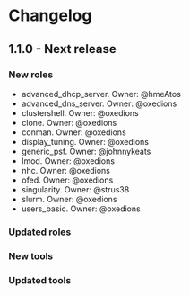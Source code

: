 # Changelog

## 1.1.0 - Next release

### New roles

  - advanced_dhcp_server. Owner: @hmeAtos
  - advanced_dns_server. Owner: @oxedions
  - clustershell. Owner: @oxedions
  - clone. Owner: @oxedions
  - conman. Owner: @oxedions
  - display_tuning. Owner: @oxedions
  - generic_psf. Owner: @johnnykeats
  - lmod. Owner: @oxedions
  - nhc. Owner: @oxedions
  - ofed. Owner: @oxedions
  - singularity. Owner: @strus38
  - slurm. Owner: @oxedions
  - users_basic. Owner: @oxedions

### Updated roles

### New tools

### Updated tools
